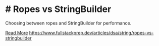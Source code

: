 # # Ropes vs StringBuilder

Choosing between ropes and StringBuilder for performance.

[Read More](https://www.fullstackprep.dev/articles/dsa/string/ropes-vs-stringbuilder) https://www.fullstackprep.dev/articles/dsa/string/ropes-vs-stringbuilder